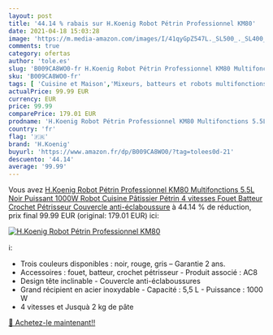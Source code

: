 ```yaml
---
layout: post
title: '44.14 % rabais sur H.Koenig Robot Pétrin Professionnel KM80'
date: 2021-04-18 15:03:28
image: 'https://m.media-amazon.com/images/I/41qyGpZ547L._SL500_._SL400_.jpg'
comments: true
category: ofertas
author: 'tole.es'
slug: 'B009CA8WO0-fr H.Koenig Robot Pétrin Professionnel KM80 Multifonctions...'
sku: 'B009CA8WO0-fr'
tags: [ 'Cuisine et Maison','Mixeurs, batteurs et robots multifonctions','Petit électroménager','Robots multifonctions','Robots ménagers','h.koenig', ]
actualPrice: 99.99 EUR
currency: EUR
price: 99.99
comparePrice: 179.01 EUR
prodname: 'H.Koenig Robot Pétrin Professionnel KM80 Multifonctions 5.5L Noir Puissant 1000W  Robot Cuisine Pâtissier Pétrin 4 vitesses  Fouet  Batteur  Crochet  Pétrisseur  Couvercle anti-éclaboussure'
country: 'fr'
flag: '🇫🇷'
brand: 'H.Koenig'
buyurl: 'https://www.amazon.fr/dp/B009CA8WO0/?tag=tolees0d-21'
descuento: '44.14'
average: '99.99'
---
```


Vous avez [H.Koenig Robot Pétrin Professionnel KM80 Multifonctions 5.5L Noir Puissant 1000W  Robot Cuisine Pâtissier Pétrin 4 vitesses  Fouet  Batteur  Crochet  Pétrisseur  Couvercle anti-éclaboussure](https://www.amazon.fr/dp/B009CA8WO0/?tag=tolees0d-21)  à  44.14 % de réduction, prix final  99.99 EUR (original: 179.01 EUR) ici:

[![H.Koenig Robot Pétrin Professionnel KM80](https://m.media-amazon.com/images/I/41qyGpZ547L._SL500_._SL400_.jpg)](https://www.amazon.fr/dp/B009CA8WO0/?tag=tolees0d-21)

ℹ️:

- Trois couleurs disponibles : noir, rouge, gris – Garantie 2 ans.
- Accessoires : fouet, batteur, crochet pétrisseur - Produit associé : AC8
- Design tête inclinable - Couvercle anti-éclaboussures
- Grand récipient en acier inoxydable - Capacité : 5,5 L - Puissance : 1000 W
- 4 vitesses et Jusquà 2 kg de pâte

[🛒 Achetez-le maintenant!!](https://www.amazon.fr/dp/B009CA8WO0/?tag=tolees0d-21)
